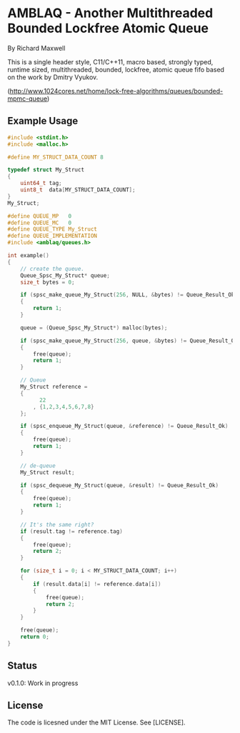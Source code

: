 AMBLAQ - Another Multithreaded Bounded Lockfree Atomic Queue
============================================================
By Richard Maxwell

This is a single header style, C11/C++11, macro based, strongly typed,
runtime sized, multithreaded, bounded, lockfree, atomic queue fifo based on the
work by Dmitry Vyukov.

(http://www.1024cores.net/home/lock-free-algorithms/queues/bounded-mpmc-queue)

Example Usage
-------------

```c
#include <stdint.h>
#include <malloc.h>

#define MY_STRUCT_DATA_COUNT 8

typedef struct My_Struct
{
    uint64_t tag;
    uint8_t  data[MY_STRUCT_DATA_COUNT];
}
My_Struct;

#define QUEUE_MP   0
#define QUEUE_MC   0
#define QUEUE_TYPE My_Struct
#define QUEUE_IMPLEMENTATION
#include <amblaq/queues.h>

int example()
{
    // create the queue.
    Queue_Spsc_My_Struct* queue;
    size_t bytes = 0;

    if (spsc_make_queue_My_Struct(256, NULL, &bytes) != Queue_Result_Ok)
    {
        return 1;
    }

    queue = (Queue_Spsc_My_Struct*) malloc(bytes);

    if (spsc_make_queue_My_Struct(256, queue, &bytes) != Queue_Result_Ok)
    {
        free(queue);
        return 1;
    }

    // Queue
    My_Struct reference =
    {
          22
        , {1,2,3,4,5,6,7,8}
    };

    if (spsc_enqueue_My_Struct(queue, &reference) != Queue_Result_Ok)
    {
        free(queue);
        return 1;
    }

    // de-queue
    My_Struct result;

    if (spsc_dequeue_My_Struct(queue, &result) != Queue_Result_Ok)
    {
        free(queue);
        return 1;
    }

    // It's the same right?
    if (result.tag != reference.tag)
    {
        free(queue);
        return 2;
    }

    for (size_t i = 0; i < MY_STRUCT_DATA_COUNT; i++)
    {
        if (result.data[i] != reference.data[i])
        {
            free(queue);
            return 2;
        }
    }

    free(queue);
    return 0;
}
```

Status
------
v0.1.0: Work in progress

License
-------
The code is licesned under the MIT License. See [LICENSE].
